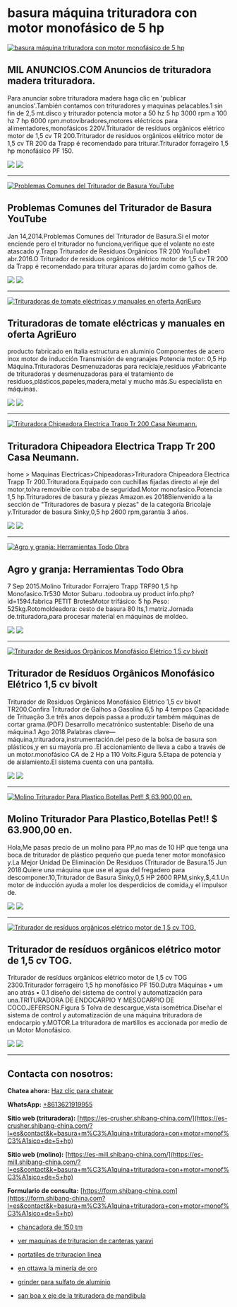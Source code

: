 # basura máquina trituradora con motor monofásico de 5 hp

<a href="https://swt.shibang-china.com/?l=es&img&k=basura+m%C3%A1quina+trituradora+con+motor+monof%C3%A1sico+de+5+hp" target="_blank">![basura máquina trituradora con motor monofásico de 5 hp](http://static.shibang-china.com/all-800x300/76.jpg)</a>

## MIL ANUNCIOS.COM Anuncios de trituradora madera trituradora.
Para anunciar sobre trituradora madera haga clic en &#39;publicar anuncios&#39;.También contamos con trituradores y maquinas pelacables.1 sin fin de 2,5 mt.disco y triturador potencia motor a 50 hz 5 hp 3000 rpm a 100 hz 7 hp 6000 rpm.motovibradores,motores eléctricos para alimentadores,monofásicos 220V.Triturador de resíduos orgânicos elétrico motor de 1,5 cv TR 200.Triturador de resíduos orgânicos elétrico motor de 1,5 cv TR 200 da Trapp é recomendado para triturar.Triturador forrageiro 1,5 hp monofásico PF 150.


<a href="https://whatsapp.shibangsoft.com/WhatsApp.php" target="_blank" title="WhatsApp">![](http://static.shibang-china.com/icon/whatsapp.png)</a> <a href="https://swt.shibang-china.com/?l=es&icon&k=basura+m%C3%A1quina+trituradora+con+motor+monof%C3%A1sico+de+5+hp" target="_blank">![](http://static.shibang-china.com/icon/chat-es.png)</a>

---

<a href="https://swt.shibang-china.com/?l=es&img&k=basura+m%C3%A1quina+trituradora+con+motor+monof%C3%A1sico+de+5+hp" target="_blank">![Problemas Comunes del Triturador de Basura YouTube](http://static.shibang-china.com/all-800x300/590.jpg)</a>

## Problemas Comunes del Triturador de Basura YouTube
Jan 14,2014.Problemas Comunes del Triturador de Basura.Si el motor enciende pero el triturador no funciona,verifique que el volante no este atascado y.Trapp Triturador de Resíduos Orgânicos TR 200 YouTube1 abr.2016.O Triturador de resíduos orgânicos elétrico motor de 1,5 cv TR 200 da Trapp é recomendado para triturar aparas do jardim como galhos de.


<a href="https://whatsapp.shibangsoft.com/WhatsApp.php" target="_blank" title="WhatsApp">![](http://static.shibang-china.com/icon/whatsapp.png)</a> <a href="https://swt.shibang-china.com/?l=es&icon&k=basura+m%C3%A1quina+trituradora+con+motor+monof%C3%A1sico+de+5+hp" target="_blank">![](http://static.shibang-china.com/icon/chat-es.png)</a>

---

<a href="https://swt.shibang-china.com/?l=es&img&k=basura+m%C3%A1quina+trituradora+con+motor+monof%C3%A1sico+de+5+hp" target="_blank">![Trituradoras de tomate eléctricas y manuales en oferta AgriEuro](http://static.shibang-china.com/all-800x300/575.jpg)</a>

## Trituradoras de tomate eléctricas y manuales en oferta AgriEuro
producto fabricado en Italia estructura en aluminio Componentes de acero inox motor de inducción Transmisión de engranajes Potencia motor: 0,5 Hp Máquina.Trituradoras Desmenuzadoras para reciclaje,residuos yFabricante de trituradoras y desmenuzadoras para el tratamiento de residuos,plásticos,papeles,madera,metal y mucho más.Su especialista en máquinas.


<a href="https://whatsapp.shibangsoft.com/WhatsApp.php" target="_blank" title="WhatsApp">![](http://static.shibang-china.com/icon/whatsapp.png)</a> <a href="https://swt.shibang-china.com/?l=es&icon&k=basura+m%C3%A1quina+trituradora+con+motor+monof%C3%A1sico+de+5+hp" target="_blank">![](http://static.shibang-china.com/icon/chat-es.png)</a>

---

<a href="https://swt.shibang-china.com/?l=es&img&k=basura+m%C3%A1quina+trituradora+con+motor+monof%C3%A1sico+de+5+hp" target="_blank">![Trituradora Chipeadora Electrica Trapp Tr 200 Casa Neumann.](http://static.shibang-china.com/all-800x300/1147.jpg)</a>

## Trituradora Chipeadora Electrica Trapp Tr 200 Casa Neumann.
home &gt; Maquinas Electricas&gt;Chipeadoras&gt;Trituradora Chipeadora Electrica Trapp Tr 200.Trituradora.Equipado con cuchillas fijadas directo al eje del motor,tolva removible con traba de seguridad.Motor monofasico.Potencia 1,5 hp.Trituradores de basura y piezas Amazon.es 2018Bienvenido a la sección de &quot;Trituradores de basura y piezas&quot; de la categoría Bricolaje y.Triturador de basura Sinky,0,5 hp 2600 rpm,garantía 3 años.


<a href="https://whatsapp.shibangsoft.com/WhatsApp.php" target="_blank" title="WhatsApp">![](http://static.shibang-china.com/icon/whatsapp.png)</a> <a href="https://swt.shibang-china.com/?l=es&icon&k=basura+m%C3%A1quina+trituradora+con+motor+monof%C3%A1sico+de+5+hp" target="_blank">![](http://static.shibang-china.com/icon/chat-es.png)</a>

---

<a href="https://swt.shibang-china.com/?l=es&img&k=basura+m%C3%A1quina+trituradora+con+motor+monof%C3%A1sico+de+5+hp" target="_blank">![Agro y granja: Herramientas Todo Obra](http://static.shibang-china.com/all-800x300/1066.jpg)</a>

## Agro y granja: Herramientas Todo Obra
7 Sep 2015.Molino Triturador Forrajero Trapp TRF90 1,5 hp Monofasico.Tr530 Motor Subaru .todoobra.uy product info.php?id=1594.fabrica PETIT BrotesMotor trifásico: 5 hp.Peso: 525kg.Rotomoldeadora: cesto de basura 80 lts,1 matriz.Jornada de.trituradora,para procesar material en máquinas de moldeo.


<a href="https://whatsapp.shibangsoft.com/WhatsApp.php" target="_blank" title="WhatsApp">![](http://static.shibang-china.com/icon/whatsapp.png)</a> <a href="https://swt.shibang-china.com/?l=es&icon&k=basura+m%C3%A1quina+trituradora+con+motor+monof%C3%A1sico+de+5+hp" target="_blank">![](http://static.shibang-china.com/icon/chat-es.png)</a>

---

<a href="https://swt.shibang-china.com/?l=es&img&k=basura+m%C3%A1quina+trituradora+con+motor+monof%C3%A1sico+de+5+hp" target="_blank">![Triturador de Resíduos Orgânicos Monofásico Elétrico 1,5 cv bivolt](http://static.shibang-china.com/all-800x300/584.jpg)</a>

## Triturador de Resíduos Orgânicos Monofásico Elétrico 1,5 cv bivolt
Triturador de Resíduos Orgânicos Monofásico Elétrico 1,5 cv bivolt TR200.Confira Triturador de Galhos a Gasolina 6,5 hp 4 tempos Capacidade de Trituação 3.e três anos depois passa a produzir também máquinas de cortar grama.(PDF) Desarrollo mecatrónico sustentable: Diseño de una máquina.1 Ago 2018.Palabras clave—máquina,trituradora,instrumentación.del peso de la bolsa de basura son plásticos,y en su mayoría pro .El accionamiento de lleva a cabo a través de un motor.monofásico CA de 2 Hp a 110 Volts.Figura 5.Etapa de potencia y de aislamiento.El sistema cuenta con una pantalla.


<a href="https://whatsapp.shibangsoft.com/WhatsApp.php" target="_blank" title="WhatsApp">![](http://static.shibang-china.com/icon/whatsapp.png)</a> <a href="https://swt.shibang-china.com/?l=es&icon&k=basura+m%C3%A1quina+trituradora+con+motor+monof%C3%A1sico+de+5+hp" target="_blank">![](http://static.shibang-china.com/icon/chat-es.png)</a>

---

<a href="https://swt.shibang-china.com/?l=es&img&k=basura+m%C3%A1quina+trituradora+con+motor+monof%C3%A1sico+de+5+hp" target="_blank">![Molino Triturador Para Plastico,Botellas Pet!! $ 63.900,00 en.](http://static.shibang-china.com/all-800x300/964.jpg)</a>

## Molino Triturador Para Plastico,Botellas Pet!! $ 63.900,00 en.
Hola,Me pasas precio de un molino para PP,no mas de 10 HP que tenga una boca.de triturador de plástico pequeño que pueda tener motor monofásico y.La Mejor Unidad De Eliminación De Residuos (Triturador de Basura.15 Jun 2018.Quiere una máquina que use el agua del fregadero para descomponer.10,Triturador de Basura Sinky,0,5 HP 2600 RPM,sinky,$,4.1.Un motor de inducción ayuda a moler los desperdicios de comida,y el impulsor de.


<a href="https://whatsapp.shibangsoft.com/WhatsApp.php" target="_blank" title="WhatsApp">![](http://static.shibang-china.com/icon/whatsapp.png)</a> <a href="https://swt.shibang-china.com/?l=es&icon&k=basura+m%C3%A1quina+trituradora+con+motor+monof%C3%A1sico+de+5+hp" target="_blank">![](http://static.shibang-china.com/icon/chat-es.png)</a>

---

<a href="https://swt.shibang-china.com/?l=es&img&k=basura+m%C3%A1quina+trituradora+con+motor+monof%C3%A1sico+de+5+hp" target="_blank">![Triturador de resíduos orgânicos elétrico motor de 1,5 cv TOG.](http://static.shibang-china.com/all-800x300/1000.jpg)</a>

## Triturador de resíduos orgânicos elétrico motor de 1,5 cv TOG.
Triturador de resíduos orgânicos elétrico motor de 1,5 cv TOG 2300.Triturador forrageiro 1,5 hp monofásico PF 150.Dutra Máquinas • um ano atrás • 0.1 diseño del sistema de control y automatización para una.TRITURADORA DE ENDOCARPIO Y MESOCARPIO DE COCO.JEFERSON.Figura 5 Tolva de descargue,vista isométrica.Diseñar el sistema de control y automatización de una máquina trituradora de endocarpio y.MOTOR.La trituradora de martillos es accionada por medio de un Motor Monofásico.


<a href="https://whatsapp.shibangsoft.com/WhatsApp.php" target="_blank" title="WhatsApp">![](http://static.shibang-china.com/icon/whatsapp.png)</a> <a href="https://swt.shibang-china.com/?l=es&icon&k=basura+m%C3%A1quina+trituradora+con+motor+monof%C3%A1sico+de+5+hp" target="_blank">![](http://static.shibang-china.com/icon/chat-es.png)</a>

---
## Contacta con nosotros:

**Chatea ahora:** [Haz clic para chatear](https://swt.shibang-china.com?l=es&contact&k=basura+m%C3%A1quina+trituradora+con+motor+monof%C3%A1sico+de+5+hp)

**WhatsApp:**  [+8613621919955](https://whatsapp.shibangsoft.com/WhatsApp.php)

**Sitio web (trituradora):** [https://es-crusher.shibang-china.com/](https://es-crusher.shibang-china.com/?l=es&contact&k=basura+m%C3%A1quina+trituradora+con+motor+monof%C3%A1sico+de+5+hp)

**Sitio web (molino):** [https://es-mill.shibang-china.com/](https://es-mill.shibang-china.com/?l=es&contact&k=basura+m%C3%A1quina+trituradora+con+motor+monof%C3%A1sico+de+5+hp)

**Formulario de consulta:** [https://form.shibang-china.com](https://form.shibang-china.com?l=es&contact&k=basura+m%C3%A1quina+trituradora+con+motor+monof%C3%A1sico+de+5+hp)

* [chancadora de 150 tm](../53/chancadora%20de%20150%20tm.md)

* [ver maquinas de trituracion de canteras yaravi](../53/ver%20maquinas%20de%20trituracion%20de%20canteras%20yaravi.md)

* [portatiles de trituracion linea](../59/portatiles%20de%20trituracion%20linea.md)

* [en ottawa la minería de oro](../54/en%20ottawa%C2%A0la%20miner%C3%ADa%20de%20oro.md)

* [grinder para sulfato de aluminio](../60/grinder%20para%20sulfato%20de%20aluminio.md)

* [san boa x eje de la trituradora de mandibula](../54/san%20boa%20x%20eje%20de%20la%20trituradora%20de%20mandibula.md)